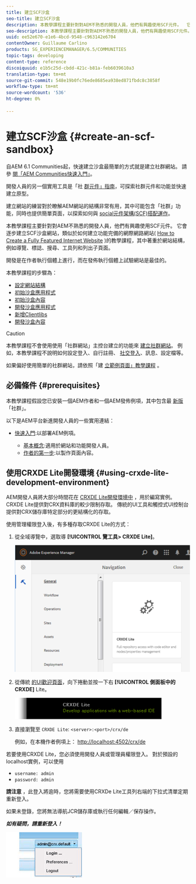 ```yaml
---
title: 建立SCF沙盒
seo-title: 建立SCF沙盒
description: 本教學課程主要針對對AEM不熟悉的開發人員，他們有興趣使用SCF元件。  它會逐步建立SCF沙盒網站
seo-description: 本教學課程主要針對對AEM不熟悉的開發人員，他們有興趣使用SCF元件。  它會逐步建立SCF沙盒網站
uuid: ee52e670-e1e6-4bcd-9548-c963142e6704
contentOwner: Guillaume Carlino
products: SG_EXPERIENCEMANAGER/6.5/COMMUNITIES
topic-tags: developing
content-type: reference
discoiquuid: e1b5c25d-cbdd-421c-b81a-feb6039610a3
translation-type: tm+mt
source-git-commit: 548e19b0fc76ede8685ea938ed871fbdc8c3858f
workflow-type: tm+mt
source-wordcount: '536'
ht-degree: 0%

---
```




# 建立SCF沙盒  {#create-an-scf-sandbox}


自AEM 6.1 Communities起，快速建立沙盒最簡單的方式就是建立社群網站。 請參 [閱「AEM Communities快速入門」](getting-started.md)。

開發人員的另一個實用工具是「社 [群元件」指南](components-guide.md)，可探索社群元件和功能並快速建立原型。

建立網站的練習對於瞭解AEM網站的結構非常有用，其中可能包含「社群」功能，同時也提供簡單頁面，以探索如何與 [social元件架構(SCF)搭配運作](scf.md)。

本教學課程主要針對對AEM不熟悉的開發人員，他們有興趣使用SCF元件。 它會逐步建立SCF沙盒網站，類似於如何建立功能完備的網際網路網站( [How to Create a Fully Featured Internet Website](../../help/sites-developing/website.md) )的教學課程，其中著重於網站結構，例如導覽、標誌、搜尋、工具列和列出子頁面。

開發是在作者執行個體上進行，而在發佈執行個體上試驗網站是最佳的。

本教學課程的步驟為：

* [設定網站結構](setup-website.md)
* [初始沙盒應用程式](initial-app.md)
* [初始沙盒內容](initial-content.md)
* [開發沙盒應用程式](develop-app.md)
* [新增Clientlibs](add-clientlibs.md)
* [開發沙盒內容](develop-content.md)

>[!CAUTION]
>
>本教學課程不會使用使用「社群網站」主控台建立的功能來 [建立社群網站](sites-console.md)。 例如，本教學課程不說明如何設定登入、自行註冊、 [社交登入](social-login.md)、訊息、設定檔等。
>
>如果偏好使用簡單的社群網站，請依照「建 [立範例頁面」教學課程](create-sample-page.md) 。

## 必備條件 {#prerequisites}

本教學課程假設您已安裝一個AEM作者和一個AEM發佈例項，其中包含最 [新版](deploy-communities.md#latest-releases) 「社群」。

以下是AEM平台新進開發人員的一些實用連結：

* [快速入門](../../help/sites-deploying/deploy.md#getting-started):以部署AEM例項。

   * [基本概念](../../help/sites-developing/the-basics.md):適用於網站和功能開發人員。
   * [作者的第一步](../../help/sites-authoring/first-steps.md):以製作頁面內容。

## 使用CRXDE Lite開發環境 {#using-crxde-lite-development-environment}

AEM開發人員將大部分時間花在 [CRXDE Lite開發環境中](../../help/sites-developing/developing-with-crxde-lite.md) ，用於編寫實例。 CRXDE Lite提供對CRX資料庫的較少限制存取。 傳統的UI工具和觸控式UI控制台提供對CRX儲存庫特定部分的更結構化的存取。

使用管理權限登入後，有多種存取CRXDE Lite的方式：

1. 從全域導覽中，選取導 **[!UICONTROL 覽工具> CRXDE Lite]**。

   ![crxde-lite](assets/tools-crxde.png)

2. 從傳統 [的UI歡迎頁面](http://localhost:4502/welcome.html)，向下捲動並按一下右 **[!UICONTROL 側面板中的CRXDE]** Lite。

   ![classic-ui-crxde](assets/classic-ui-crxde.png)

3. 直接瀏覽至 `CRXDE Lite`: `<server>:<port>/crx/de`

   例如，在本機作者例項上： [http://localhost:4502/crx/de](http://localhost:4502/crx/de)

若要使用CRXDE Lite，您必須使用開發人員或管理員權限登入。 對於預設的localhost實例，可以使用

* `username: admin`
* `password: admin`


**請注意** ，此登入將逾時，您將需要使用CRXDe Lite工具列右端的下拉式清單定期重新登入。

如果未登錄，您將無法導航JCR儲存庫或執行任何編輯／保存操作。

***如有疑問，請重新登入！***

![重新登入](assets/relogin.png)
